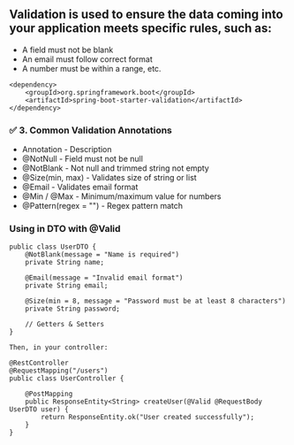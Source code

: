 ## Validation is used to ensure the data coming into your application meets specific rules, such as:
* A field must not be blank
* An email must follow correct format
* A number must be within a range, etc.

```
<dependency>
    <groupId>org.springframework.boot</groupId>
    <artifactId>spring-boot-starter-validation</artifactId>
</dependency>

```
### ✅ 3. Common Validation Annotations
* Annotation - Description
* @NotNull - Field must not be null
* @NotBlank - Not null and trimmed string not empty
* @Size(min, max) - Validates size of string or list
* @Email - Validates email format
* @Min / @Max - Minimum/maximum value for numbers
* @Pattern(regex = "") - Regex pattern match


### Using in DTO with @Valid
```
public class UserDTO {
    @NotBlank(message = "Name is required")
    private String name;

    @Email(message = "Invalid email format")
    private String email;

    @Size(min = 8, message = "Password must be at least 8 characters")
    private String password;

    // Getters & Setters
}

Then, in your controller:

@RestController
@RequestMapping("/users")
public class UserController {

    @PostMapping
    public ResponseEntity<String> createUser(@Valid @RequestBody UserDTO user) {
        return ResponseEntity.ok("User created successfully");
    }
}

``` 